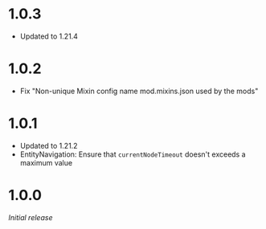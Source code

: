 # 1.0.3
* Updated to 1.21.4

# 1.0.2
* Fix "Non-unique Mixin config name mod.mixins.json used by the mods"

# 1.0.1
* Updated to 1.21.2
* EntityNavigation: Ensure that ``currentNodeTimeout`` doesn't exceeds a maximum value

# 1.0.0
_Initial release_
